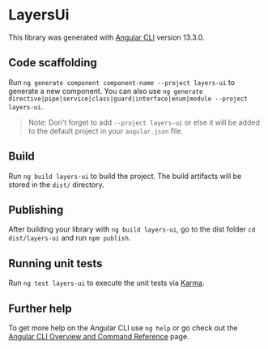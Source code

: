 # LayersUi

This library was generated with [Angular CLI](https://github.com/angular/angular-cli) version 13.3.0.

## Code scaffolding

Run `ng generate component component-name --project layers-ui` to generate a new component. You can also use `ng generate directive|pipe|service|class|guard|interface|enum|module --project layers-ui`.
> Note: Don't forget to add `--project layers-ui` or else it will be added to the default project in your `angular.json` file. 

## Build

Run `ng build layers-ui` to build the project. The build artifacts will be stored in the `dist/` directory.

## Publishing

After building your library with `ng build layers-ui`, go to the dist folder `cd dist/layers-ui` and run `npm publish`.

## Running unit tests

Run `ng test layers-ui` to execute the unit tests via [Karma](https://karma-runner.github.io).

## Further help

To get more help on the Angular CLI use `ng help` or go check out the [Angular CLI Overview and Command Reference](https://angular.io/cli) page.

